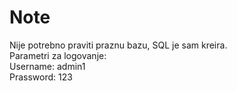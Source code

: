 # Note
Nije potrebno praviti praznu bazu, SQL je sam kreira.<br>
Parametri za logovanje:<br>
Username: admin1<br>
Prassword: 123
